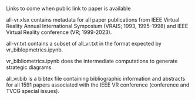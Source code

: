Links to come when public link to paper is available

all-vr.xlsx contains metadata for all paper publications from IEEE Virtual Reality Annual International Symposium (VRAIS; 1993, 1995-1998) and IEEE Virtual Reality conference (VR; 1999-2023).

all-vr.txt contains a subset of all_vr.txt in the format expected by vr_biblopmetrics.ipynb.

vr_bibliometrics.ipynb does the intermediate computations to generate strategic diagrams.

all_vr.bib is a bibtex file containing bibliographic information and abstracts for all 1591 papers associated with the IEEE VR conference (conference and TVCG special issues).
